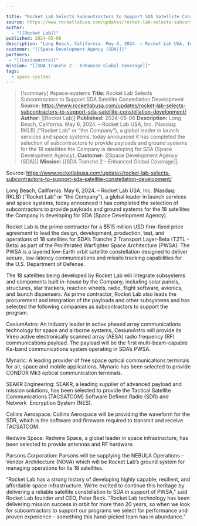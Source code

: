 ```yaml
---

title: "Rocket Lab Selects Subcontractors to Support SDA Satellite Constellation Development "
source: https://www.rocketlabusa.com/updates/rocket-lab-selects-subcontractors-to-support-sda-satellite-constellation-development/
author:
  - "[[Rocket Lab]]"
published: 2024-05-06
description: "Long Beach, California. May 6, 2024. – Rocket Lab USA, Inc. (Nasdaq: RKLB) (“Rocket Lab” or “the Company”), a global leader in launch services and space systems, today announced it has completed the selection of subcontractors to provide payloads and ground systems for the 18 satellites the Company is developing for SDA (Space Development Agency)."
customer: "[[Space Development Agency (SDA)]]"
partners:
 - "[[CesiumAstro]]"
mission: "[[SDA Tranche 2 - Enhanced Global Coverage]]"
tags:
  - space-systems
---
```

>[!summary]
#space-systems
**Title:** Rocket Lab Selects Subcontractors to Support SDA Satellite Constellation Development 
**Source:** https://www.rocketlabusa.com/updates/rocket-lab-selects-subcontractors-to-support-sda-satellite-constellation-development/
**Author:** [[Rocket Lab]]
**Published:** 2024-05-06
**Description:** Long Beach, California. May 6, 2024. – Rocket Lab USA, Inc. (Nasdaq: RKLB) (“Rocket Lab” or “the Company”), a global leader in launch services and space systems, today announced it has completed the selection of subcontractors to provide payloads and ground systems for the 18 satellites the Company is developing for SDA (Space Development Agency).
**Customer:** [[Space Development Agency (SDA)]]
**Mission:** [[SDA Tranche 2 - Enhanced Global Coverage]]

Source: https://www.rocketlabusa.com/updates/rocket-lab-selects-subcontractors-to-support-sda-satellite-constellation-development/

Long Beach, California. May 6, 2024. – Rocket Lab USA, Inc. (Nasdaq: RKLB) (“Rocket Lab” or “the Company”), a global leader in launch services and space systems, today announced it has completed the selection of subcontractors to provide payloads and ground systems for the 18 satellites the Company is developing for SDA (Space Development Agency).

Rocket Lab is the prime contractor for a $515 million USD firm-fixed price agreement to lead the design, development, production, test, and operations of 18 satellites for SDA’s Tranche 2 Transport Layer-Beta (T2TL - Beta) as part of the Proliferated Warfighter Space Architecture (PWSA). The PWSA is a layered low-Earth orbit satellite constellation designed to deliver secure, low-latency communications and missile tracking capabilities for the U.S. Department of Defense.

The 18 satellites being developed by Rocket Lab will integrate subsystems and components built in-house by the Company, including solar panels, structures, star trackers, reaction wheels, radio, flight software, avionics, and launch dispensers. As prime contractor, Rocket Lab also leads the procurement and integration of the payloads and other subsystems and has selected the following companies as subcontractors to support the program.

CesiumAstro: An industry leader in active phased array communications technology for space and airborne systems, CesiumAstro will provide its Vireo active electronically scanned array (AESA) radio frequency (RF) communications payload. The payload will be the first multi-beam-capable Ka-band communications system operating in SDA’s PWSA.

Mynaric: A leading provider of free space optical communications terminals for air, space and mobile applications, Mynaric has been selected to provide CONDOR Mk3 optical communication terminals.

SEAKR Engineering: SEAKR, a leading supplier of advanced payload and mission solutions, has been selected to provide the Tactical Satellite Communications (TACSATCOM) Software Defined Radio (SDR) and  Network  Encryption System (NES).

Collins Aerospace: Collins Aerospace will be providing the waveform for the SDR, which is the software and firmware required to transmit and receive TACSATCOM.

Redwire Space: Redwire Space, a global leader in space infrastructure, has been selected to provide antennas and RF hardware.

Parsons Corporation: Parsons will be supplying the NEBULA Operations – Vendor Architecture (NOVA) which will be Rocket Lab’s ground system for managing operations for its 18 satellites.

“Rocket Lab has a strong history of developing highly capable, resilient, and affordable space infrastructure. We’re excited to continue this heritage by delivering a reliable satellite constellation to SDA in support of PWSA,” said Rocket Lab founder and CEO, Peter Beck. “Rocket Lab technology has been delivering mission success in orbit for more than 20 years, so when we look for subcontractors to support our programs we select for performance and proven experience – something this hand-picked team has in abundance.”